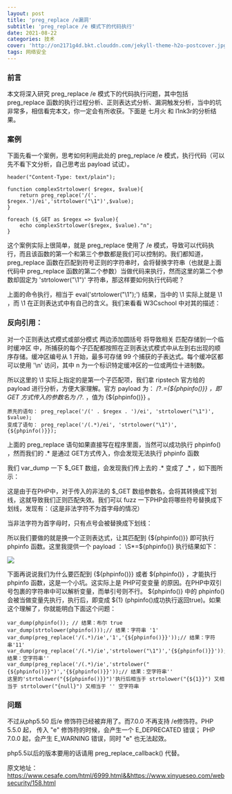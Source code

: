 ```yaml
---
layout: post
title: 'preg_replace /e漏洞'
subtitle: 'preg_replace /e 模式下的代码执行'
date: 2021-08-22
categories: 技术
cover: 'http://on2171g4d.bkt.clouddn.com/jekyll-theme-h2o-postcover.jpg'
tags: 网络安全
---
```


### 前言

本文将深入研究 preg_replace /e 模式下的代码执行问题，其中包括 preg_replace 函数的执行过程分析、正则表达式分析、漏洞触发分析，当中的坑非常多，相信看完本文，你一定会有所收获。下面是 七月火 和 l1nk3r的分析结果。

### 案例

下面先看一个案例，思考如何利用此处的 preg_replace /e 模式，执行代码（可以先不看下文分析，自己思考出 payload 试试）。

	header("Content-Type: text/plain");
	 
	function complexStrtolower( $regex, $value){
	    return preg_replace('/('. $regex.')/ei','strtolower("\1")',$value);
	}
	 
	foreach ($_GET as $regex => $value){
	    echo complexStrtolower($regex, $value)."n";
	}

这个案例实际上很简单，就是 preg_replace 使用了 /e 模式，导致可以代码执行，而且该函数的第一个和第三个参数都是我们可以控制的。我们都知道， preg_replace 函数在匹配到符号正则的字符串时，会将替换字符串（也就是上面代码中 preg_replace 函数的第二个参数）当做代码来执行，然而这里的第二个参数却固定为 'strtolower("\1")' 字符串，那这样要如何执行代码呢？

上面的命令执行，相当于 eval('strtolower("\\1");') 结果，当中的 \\1 实际上就是 \1 ，而 \1 在正则表达式中有自己的含义。我们来看看 W3Cschool 中对其的描述：

### 反向引用：

对一个正则表达式模式或部分模式 两边添加圆括号 将导致相关 匹配存储到一个临时缓冲区 中，所捕获的每个子匹配都按照在正则表达式模式中从左到右出现的顺序存储。缓冲区编号从 1 开始，最多可存储 99 个捕获的子表达式。每个缓冲区都可以使用 '\n' 访问，其中 n 为一个标识特定缓冲区的一位或两位十进制数。

所以这里的 \1 实际上指定的是第一个子匹配项，我们拿 ripstech 官方给的 payload 进行分析，方便大家理解。官方 payload 为： /?.*={${phpinfo()}} ，即 GET 方式传入的参数名为 /?.* ，值为 {${phpinfo()}} 。
	
	原先的语句： preg_replace('/(' . $regex . ')/ei', 'strtolower("\1")', $value);
	变成了语句： preg_replace('/(.*)/ei', 'strtolower("\1")', {${phpinfo()}});

上面的 preg_replace 语句如果直接写在程序里面，当然可以成功执行 phpinfo() ，然而我们的 .* 是通过 GET方式传入，你会发现无法执行 phpinfo 函数

我们 var_dump 一下 $_GET 数组，会发现我们传上去的 .* 变成了 _* ，如下图所示：

这是由于在PHP中，对于传入的非法的 $_GET 数组参数名，会将其转换成下划线，这就导致我们正则匹配失效。我们可以 fuzz 一下PHP会将哪些符号替换成下划线，发现有：（这是非法字符不为首字母的情况）

当非法字符为首字母时，只有点号会被替换成下划线：

所以我们要做的就是换一个正则表达式，让其匹配到 {${phpinfo()}} 即可执行 phpinfo 函数。这里我提供一个 payload ： \S*=${phpinfo()} 执行结果如下：

![](https://1024861435.github.io/assets/img/Preg_Replace代码执行漏洞1.png)

下面再说说我们为什么要匹配到 {${phpinfo()}} 或者 ${phpinfo()} ，才能执行 phpinfo 函数，这是一个小坑。这实际上是 PHP可变变量 的原因。在PHP中双引号包裹的字符串中可以解析变量，而单引号则不行。 ${phpinfo()} 中的 phpinfo() 会被当做变量先执行，执行后，即变成 ${1} (phpinfo()成功执行返回true)。如果这个理解了，你就能明白下面这个问题：

	var_dump(phpinfo()); // 结果：布尔 true
	var_dump(strtolower(phpinfo()));// 结果：字符串 '1'
	var_dump(preg_replace('/(.*)/ie','1','{${phpinfo()}}'));// 结果：字符串'11'
	var_dump(preg_replace('/(.*)/ie','strtolower("\1")','{${phpinfo()}}'));// 结果：空字符串''
	var_dump(preg_replace('/(.*)/ie','strtolower("{${phpinfo()}}")','{${phpinfo()}}'));// 结果：空字符串''
	这里的'strtolower("{${phpinfo()}}")'执行后相当于 strtolower("{${1}}") 又相当于 strtolower("{null}") 又相当于 '' 空字符串

### 问题

不过从php5.50 后/e 修饰符已经被弃用了。而7.0.0 不再支持 /e修饰符。PHP 5.5.0 起， 传入 "e" 修饰符的时候，会产生一个 E_DEPRECATED 错误； PHP 7.0.0 起，会产生 E_WARNING 错误，同时 "e" 也无法起效。

php5.5以后的版本要用的话请用 preg_replace_callback() 代替。


原文地址：https://www.cesafe.com/html/6999.html&&https://www.xinyueseo.com/websecurity/158.html